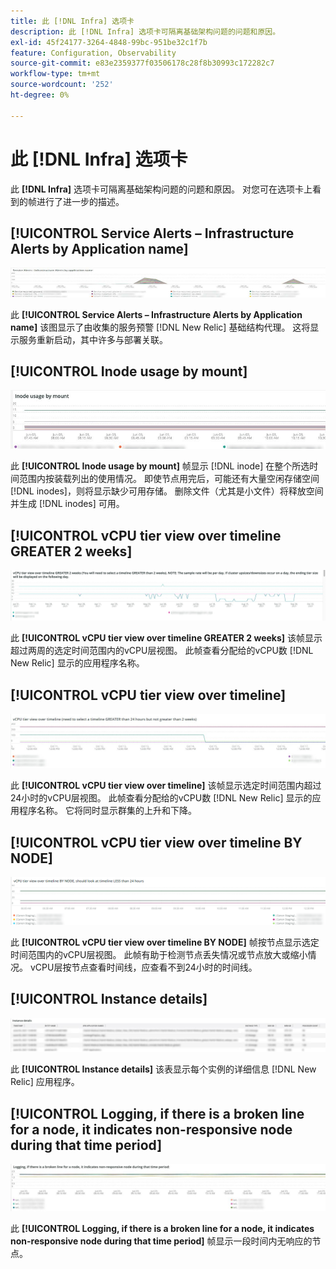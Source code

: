 ```yaml
---
title: 此 [!DNL Infra] 选项卡
description: 此 [!DNL Infra] 选项卡可隔离基础架构问题的问题和原因。
exl-id: 45f24177-3264-4848-99bc-951be32c1f7b
feature: Configuration, Observability
source-git-commit: e83e2359377f03506178c28f8b30993c172282c7
workflow-type: tm+mt
source-wordcount: '252'
ht-degree: 0%

---
```


# 此 [!DNL Infra] 选项卡

此 **[!DNL Infra]** 选项卡可隔离基础架构问题的问题和原因。 对您可在选项卡上看到的帧进行了进一步的描述。

## [!UICONTROL Service Alerts – Infrastructure Alerts by Application name]

![服务警报](../../assets/tools/observation-for-adobe-commerce/service-alerts.jpg)

此 **[!UICONTROL Service Alerts – Infrastructure Alerts by Application name]** 该图显示了由收集的服务预警 [!DNL New Relic] 基础结构代理。 这将显示服务重新启动，其中许多与部署关联。

## [!UICONTROL Inode usage by mount]

![按装载列出的Inode使用情况](../../assets/tools/observation-for-adobe-commerce/inode-usage-mount.jpg)

此 **[!UICONTROL Inode usage by mount]** 帧显示 [!DNL inode] 在整个所选时间范围内按装载列出的使用情况。 即使节点用完后，可能还有大量空闲存储空间 [!DNL inodes]，则将显示缺少可用存储。 删除文件（尤其是小文件）将释放空间并生成 [!DNL inodes] 可用。

## [!UICONTROL vCPU tier view over timeline GREATER 2 weeks]

![时间线上的vCPU层视图大于2周](../../assets/tools/observation-for-adobe-commerce/vCPU-tier.jpg)

此 **[!UICONTROL vCPU tier view over timeline GREATER 2 weeks]** 该帧显示超过两周的选定时间范围内的vCPU层视图。 此帧查看分配给的vCPU数 [!DNL New Relic] 显示的应用程序名称。

## [!UICONTROL vCPU tier view over timeline]

![vCPU层时间线视图](../../assets/tools/observation-for-adobe-commerce/vcpu-tier-24.jpg)

此 **[!UICONTROL vCPU tier view over timeline]** 该帧显示选定时间范围内超过24小时的vCPU层视图。 此帧查看分配给的vCPU数 [!DNL New Relic] 显示的应用程序名称。 它将同时显示群集的上升和下降。

## [!UICONTROL vCPU tier view over timeline BY NODE]

![vCPU层按节点查看时间线](../../assets/tools/observation-for-adobe-commerce/infra_by_node.png)

此 **[!UICONTROL vCPU tier view over timeline BY NODE]** 帧按节点显示选定时间范围内的vCPU层视图。 此帧有助于检测节点丢失情况或节点放大或缩小情况。 vCPU层按节点查看时间线，应查看不到24小时的时间线。

## [!UICONTROL Instance details]

![实例详细信息](../../assets/tools/observation-for-adobe-commerce/instance-details.jpg)

此 **[!UICONTROL Instance details]** 该表显示每个实例的详细信息 [!DNL New Relic] 应用程序。

## [!UICONTROL Logging, if there is a broken line for a node, it indicates non-responsive node during that time period]

![无响应节点](../../assets/tools/observation-for-adobe-commerce/non-responsive-node.jpg)

此 **[!UICONTROL Logging, if there is a broken line for a node, it indicates non-responsive node during that time period]** 帧显示一段时间内无响应的节点。
